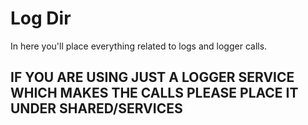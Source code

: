 # Log Dir

In here you'll place everything related to logs and logger calls.

## IF YOU ARE USING JUST A LOGGER SERVICE WHICH MAKES THE CALLS PLEASE PLACE IT UNDER SHARED/SERVICES
